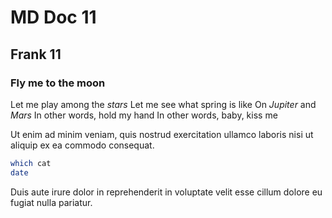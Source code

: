 # MD Doc 11
## Frank 11

### Fly me to the __moon__

Let me play among the _stars_
Let me see what spring is like
On _Jupiter_ and _Mars_
In other words, hold my hand
In other words, baby, kiss me

Ut enim ad minim veniam, quis nostrud exercitation ullamco laboris nisi ut
aliquip ex ea commodo consequat.

<!-- @Aluminium597 @test -->
```sh
which cat
date
```
Duis aute irure dolor in reprehenderit in voluptate velit esse cillum dolore eu
fugiat nulla pariatur.
